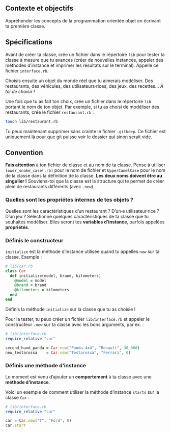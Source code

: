 ## Contexte et objectifs

Appréhender les concepts de la programmation orientée objet en écrivant
ta première classe.

## Spécifications

Avant de créer ta classe, crée un fichier dans le répertoire `lib` pour
tester ta classe à mesure que tu avances (créer de nouvelles instances,
appeler des méthodes d’instance et imprimer les résultats sur le
terminal). Appelle ce fichier `interface.rb`.

Choisis ensuite un objet du monde réel que tu aimerais modéliser. Des
restaurants, des véhicules, des utilisateurs·rices, des jeux, des
recettes… *À toi de choisir !*

Une fois que tu as fait ton choix, crée un fichier dans le répertoire
`lib` portant le nom de ton objet. Par exemple, si tu as choisi de
modéliser des restaurants, crée le fichier `restaurant.rb` :

```bash
touch lib/restaurant.rb
```

Tu peux maintenant supprimer sans crainte le fichier `.gitkeep`. Ce
fichier est uniquement là pour que git puisse voir le dossier qui sinon
serait vide.

## Convention

**Fais attention** à ton fichier de classe et au nom de ta classe. Pense
à utiliser `lower_snake_case(.rb)` pour le nom de fichier et
`UpperCamelCase` pour le nom de la classe dans la définition de la
classe. **Les deux noms doivent être au singulier !** Souviens-toi que
la classe est la structure qui te permet de créer plein de restaurants
différents (avec `.new`).

### Quelles sont les propriétés internes de tes objets ?

Quelles sont les caractéristiques d’un restaurant ? D’un·e
utilisateur·rice ? D’un jeu ? Sélectionne quelques caractéristiques de
ta classe que tu souhaites modéliser. Elles seront tes **variables
d’instance**, parfois appelées **propriétés**.

### Définis le constructeur

`initialize` est la méthode d’instance utilisée quand tu appelles `new`
sur ta classe. Exemple :

```ruby
# lib/car.rb
class Car
  def initialize(model, brand, kilometers)
    @model = model
    @brand = brand
    @kilometers = kilometers
  end
end
```

Définis la méthode `initialize` sur la classe que tu as choisie !

Pour la tester, tu peux créer un fichier `lib/interface.rb` et appeler
le constructeur `.new` sur ta classe avec les bons arguments, par ex. :

```ruby
# lib/interface.rb
require_relative "car"

second_hand_panda = Car.new("Panda 4x4", "Renault", 30_000)
new_testarossa    = Car.new("Testarossa", "Ferrari", 0)
```

### Définis une méthode d’instance

Le moment est venu d’ajouter un **comportement** à ta classe avec une
**méthode d’instance**.

Voici un exemple de comment utiliser la méthode d’instance `starts` sur
la classe `Car` :

```ruby
# lib/interface.rb
require_relative "car"

car = Car.new("T", "Ford", 0)
car.start
```
